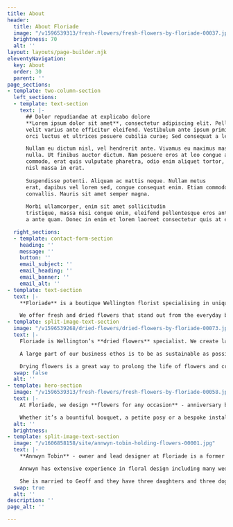 ```yaml
---
title: About
header:
  title: About Floriade
  image: "/v1596539313/fresh-flowers/fresh-flowers-by-floriade-00037.jpg"
  brightness: 70
  alt: ''
layout: layouts/page-builder.njk
eleventyNavigation:
  key: About
  order: 30
  parent: ''
page_sections:
- template: two-column-section
  left_sections:
  - template: text-section
    text: |-
      ## Dolor repudiandae at explicabo dolore
      **Lorem ipsum dolor sit amet**, consectetur adipiscing elit. Pellentesque ac
      velit varius ante efficitur eleifend. Vestibulum ante ipsum primis in faucibus
      orci luctus et ultrices posuere cubilia curae; Sed consequat a lectus in suscipit.

      Nullam eu dictum nisl, vel hendrerit ante. Vivamus eu maximus massa, id ultricies
      nulla. Ut finibus auctor dictum. Nam posuere eros at leo congue aliquet. Sed
      commodo, erat quis vulputate pharetra, odio enim aliquet tortor, ultrices vehicula
      nisl massa in erat.
      
      Suspendisse potenti. Aliquam ac mattis neque. Nullam metus
      erat, dapibus vel lorem sed, congue consequat enim. Etiam commodo nisi ut cursus
      convallis. Mauris sit amet semper magna.
      
      Morbi ullamcorper, enim sit amet sollicitudin
      tristique, massa nisi congue enim, eleifend pellentesque eros ante ut sem. Aliquam
      a ante quam. Donec in enim et lorem laoreet consectetur quis at elit.

  right_sections:
  - template: contact-form-section
    heading: ''
    message: ''
    button: ''
    email_subject: ''
    email_heading: ''
    email_banner: ''
    email_alt: ''
- template: text-section
  text: |-
    **Floriade** is a boutique Wellington florist specialising in unique fresh and dried floral arrangements. We believe that flowers delight the senses and bring an emotional response through colour, fragrance, texture and composition.

    We offer fresh and dried flowers that stand out from the everyday because we like to use unusual flowers and foliage as well as traditional favourites in our designs. Every floral arrangement we create is bespoke and individual.
- template: split-image-text-section
  image: "/v1596539268/dried-flowers/dried-flowers-by-floriade-00073.jpg"
  text: |-
    Floriade is Wellington’s **dried flowers** specialist. We create large dried floral sculptures for corporate events, weddings and commercial installations.

    A large part of our business ethos is to be as sustainable as possible by preventing wastage. We intentionally source our flowers with the intention of drying whatever we can.

    Drying flowers is a great way to prolong the life of flowers and create something sculptural, textural and beautiful. We have a custom-built flower drying machine that allows us to provide the highest quality dried flowers.
  swap: false
  alt: ''
- template: hero-section
  image: "/v1596539313/fresh-flowers/fresh-flowers-by-floriade-00058.jpg"
  text: |-
    At Floriade, we design **flowers for any occasion** - anniversary bouquets, birthday flowers, sympathy bouquets, cake flowers, floral crowns and wedding flowers.

    Whether it’s a bountiful bouquet, a petite posy or a bespoke installation piece, we would love to work with you to meet your floral and botanical design needs.
  alt: ''
  brightness: 
- template: split-image-text-section
  image: "/v1606858158/site/annwyn-tobin-holding-flowers-00001.jpg"
  text: |-
    **Annwyn Tobin** - owner and lead designer at Floriade is a former landscape architect and photographer. Her passion for designing with flowers and foliage was the inspiration to open Floriade, Wellington’s very own local boutique floral design store.

    Annwyn has extensive experience in floral design including many weddings and events for more than 20 years.

    She is married to Geoff and they have three daughters and three doggies. They love living in Miramar and bringing the floral joy to Wellington.
  swap: true
  alt: ''
description: ''
page_alt: ''

---
```

